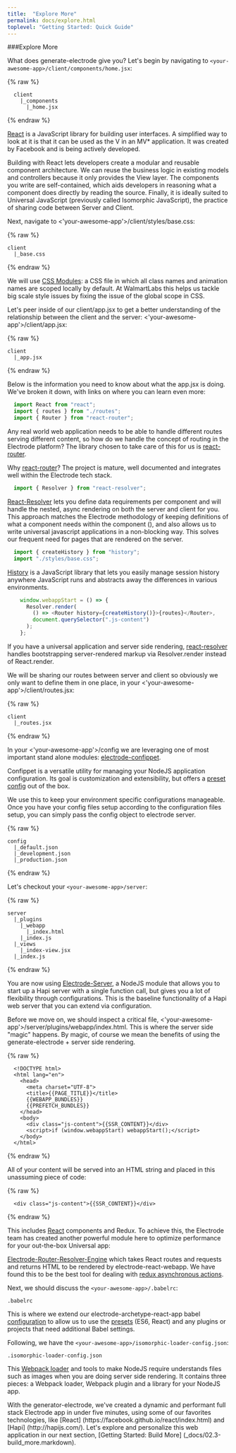 ```yaml
---
title:  "Explore More"
permalink: docs/explore.html
toplevel: "Getting Started: Quick Guide"
---
```


###Explore More

What does generate-electrode give you? Let's begin by navigating to `<your-awesome-app>/client/components/home.jsx`:

{% raw  %}
```
  client
    |_components
      |_home.jsx
```
{% endraw %}

<p class="body-text">
  <a href="https://facebook.github.io/react/index.html">React</a> is a JavaScript library for building user interfaces. A simplified way to look at it is that it can be used as the V in an MV* application. It was created by Facebook and is being actively developed.</p>

  <p>Building with React lets developers create a modular and reusable component architecture. We can reuse the business logic in existing models and controllers because it only provides the View layer. The components you write are self-contained, which aids developers in reasoning what a component does directly by reading the source. Finally, it is ideally suited to Universal JavaScript (previously called Isomorphic JavaScript), the practice of sharing code between Server and Client.</p>

Next, navigate to <'your-awesome-app'>/client/styles/base.css:</p>

{% raw  %}
```
client
  |_base.css
```
{% endraw %}

We will use [CSS Modules](https://github.com/css-modules/css-modules): a CSS file in which all class names and animation names are scoped locally by default. At WalmartLabs this helps us tackle big scale style issues by fixing the issue of the global scope in CSS.

<p>Let's peer inside of our client/app.jsx to get a better understanding of the relationship between the client and the server: <'your-awesome-app'>/client/app.jsx:</p>

{% raw  %}
```
client
  |_app.jsx
```
{% endraw %}

<p class="body-text">Below is the information you need to know about what the app.jsx is doing. We've broken it down, with links on where you can learn even more: </p>

```javascript
  import React from "react";
  import { routes } from "./routes";
  import { Router } from "react-router";
```
  <p>Any real world web application needs to be able to handle different routes serving different content, so how do we handle the concept of routing in the Electrode platform? The library chosen to take care of this for us is <a href="https://github.com/reactjs/react-router/tree/master/docs" class="doc-links">react-router</a>.</p>

  <p>Why <a href="https://github.com/reactjs/react-router/tree/master/docs" class="doc-links">react-router</a>? The project is mature, well documented and integrates well within the Electrode tech stack.</p>

```javascript
  import { Resolver } from "react-resolver";
```

  <p><a href="http://ericclemmons.com/react-resolver/" class="doc-links">React-Resolver</a> lets you define data requirements per component and will handle the nested, async rendering on both the server and client for you. This approach matches the Electrode methodology of keeping definitions of what a component needs within the component (), and also allows us to write universal javascript applications in a non-blocking way. This solves our frequent need for pages that are rendered on the server.</p>

```javascript
  import { createHistory } from "history";
  import "./styles/base.css";
```

  <p><a href="https://github.com/mjackson/history" class="doc-links">History</a> is a JavaScript library that lets you easily manage session history anywhere JavaScript runs and abstracts away the differences in various environments.</p>

```javascript
    window.webappStart = () => {
      Resolver.render(
        () => <Router history={createHistory()}>{routes}</Router>,
        document.querySelector(".js-content")
      );
    };
```

<p class="body-text">If you have a universal application and server side rendering, <a href="http://ericclemmons.com/react-resolver/docs/getting-started/ServerRendering.html" class="doc-links">react-resolver</a> handles bootstrapping server-rendered markup via Resolver.render instead of React.render.</p>

<p>We will be sharing our routes between server and client so obviously we only want to define them in one place, in your <'your-awesome-app'>/client/routes.jsx:</p>

{% raw  %}
```
client
  |_routes.jsx
```
{% endraw %}

<p>In your <'your-awesome-app'>/config we are leveraging one of most important stand alone modules: <a href="#/link-to-internal-confippet-doc" class="doc-links">electrode-confippet</a>.</p>

<p>Confippet is a versatile utility for managing your NodeJS application configuration. Its goal is customization and extensibility, but offers a <a href="https://github.com/electrode-io/electrode-confippet" class="doc-links">preset config</a> out of the box.</p>

<p>We use this to keep your environment specific configurations manageable. Once you have your config files setup according to the configuration files setup, you can simply pass the config object to electrode server.</p>

{% raw  %}
```
config
  |_default.json
  |_development.json
  |_production.json
```
{% endraw %}

Let's checkout your `<your-awesome-app>/server`:

{% raw  %}
```
server
  |_plugins
    |_webapp
      |_index.html
    |_index.js
  |_views
    |_index-view.jsx
  |_index.js
```
{% endraw %}

<p>You are now using <a href="#" class="doc-links">Electrode-Server</a>, a NodeJS module that allows you to start up a Hapi server with a single function call, but gives you a lot of flexibility through configurations. This is the baseline functionality of a Hapi web server that you can extend via configuration.</p>

<p>Before we move on, we should inspect a critical file, <'your-awesome-app'>/server/plugins/webapp/index.html. This is where the server side "magic" happens. By magic, of course we mean the benefits of using the generate-electrode + server side rendering.</p>

{% raw  %}
```
  <!DOCTYPE html>
  <html lang="en">
    <head>
      <meta charset="UTF-8">
      <title>{{PAGE_TITLE}}</title>
      {{WEBAPP_BUNDLES}}
      {{PREFETCH_BUNDLES}}
    </head>
    <body>
      <div class="js-content">{{SSR_CONTENT}}</div>
      <script>if (window.webappStart) webappStart();</script>
    </body>
  </html>
```
{% endraw %}

All of your content will be served into an HTML string and placed in this unassuming piece of code:

{% raw  %}
```
  <div class="js-content">{{SSR_CONTENT}}</div>
```
{% endraw %}

<p>This includes <a href="" class="doc-links">React</a> components and Redux. To achieve this, the Electrode team has created another powerful module here to optimize performance for your out-the-box Universal app:</p>
<p><a href="https://github.com/electrode-io/redux-router-engine" class="doc-links">Electrode-Router-Resolver-Engine</a> which takes React routes and requests and returns HTML to be rendered by electrode-react-webapp. We have found this to be the best tool for dealing with <a href="https://github.com/electrode-io/redux-router-engine" class="doc-links">redux asynchronous actions</a>.</p>

Next, we should discuss the `<your-awesome-app>/.babelrc`:

```
.babelrc
```

<p>This is where we extend our electrode-archetype-react-app babel <a href="https://babeljs.io/docs/usage/babelrc/" class="doc-links">configuration</a> to allow us to use the <a href="https://babeljs.io/docs/plugins/preset-es2015/" class="doc-links">presets</a> (ES6, React) and any plugins or projects that need additional Babel settings.</p>

Following, we have the `<your-awesome-app>/isomorphic-loader-config.json`:

```
.isomorphic-loader-config.json
```
<p>This <a href="https://github.com/jchip/isomorphic-loader" class="doc-links">Webpack loader</a> and tools to make NodeJS require understands files such as images when you are doing server side rendering. It contains three pieces: a Webpack loader, Webpack plugin and a library for your NodeJS app.</p>

<p>With the generator-electrode, we've created a dynamic and performant full stack Electrode app in under five minutes, using some of our favorites technologies, like [React] (https://facebook.github.io/react/index.html) and [Hapi] (http://hapijs.com/). Let's explore and personalize this web application in our next section, [Getting Started: Build More] (_docs/02.3-build_more.markdown).
